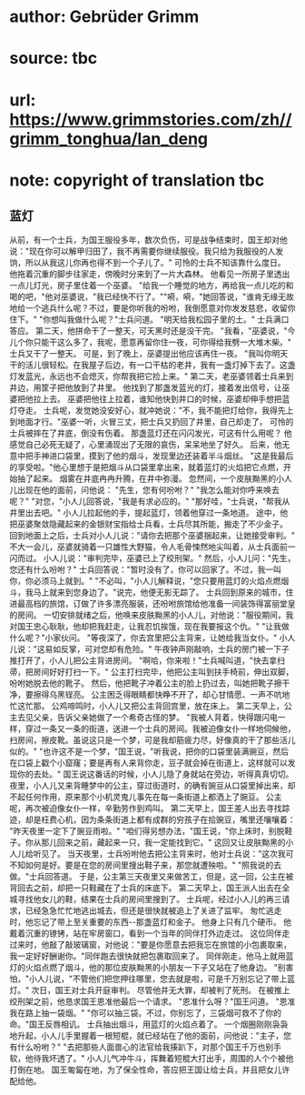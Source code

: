 # author: Gebrüder Grimm
# source: tbc
# url: https://www.grimmstories.com/zh//grimm_tonghua/lan_deng
# note: copyright of translation tbc

## 蓝灯 

从前，有一个士兵，为国王服役多年，数次负伤，可是战争结束时，国王却对他说："现在你可以解甲归田了，我不再需要你继续服役。我只给为我服役的人发饷，所以从我这儿你再也得不到一个子儿了。"
可怜的士兵不知该靠什么度日。
他拖着沉重的脚步往家走，傍晚时分来到了一片大森林。
他看见一所房子里透出一点儿灯光，房子里住着一个巫婆。
"给我一个睡觉的地方，再给我一点儿吃的和喝的吧，"他对巫婆说，"我已经快不行了。""嗬，嗬，"她回答说，"谁肯无缘无故地给一个逃兵什么呢？不过，要是你听我的吩咐，我倒愿意对你发发慈悲，收留你住下。"
"你想叫我做什么呢？"士兵问道。
"明天给我松园子里的土。"
士兵满口答应。 第二天，他拼命干了一整天，可天黑时还是没干完。
"我看，"巫婆说，"今儿个你只能干这么多了，我呢，愿意再留你住一夜，可你得给我劈一大堆木柴。"
士兵又干了一整天。 可是，到了晚上，巫婆提出他应该再住一夜。
"我叫你明天干的活儿很轻松。在我屋子后边，有一口干枯的老井，我有一盏灯掉下去了。这盏灯发蓝光，永远也不会熄灭，你帮我把它捡上来。"
第二天，老巫婆领着士兵来到井边，用筐子把他放到了井里。
他找到了那盏发蓝光的灯，接着发出信号，让巫婆把他拉上去。
巫婆把他往上拉着，谁知他快到井口的时候，巫婆却伸手想把蓝灯夺走。
士兵呢，发觉她没安好心，就冲她说："不，我不能把灯给你，我得先上到地面才行。"巫婆一听，火冒三丈，把士兵又扔回了井里，自己却走了。
可怜的士兵被摔在了井底，倒没有伤着。
那盏蓝灯还在闪闪发光，可这有什么用呢？
他感觉自己必死无疑了，心里涌现出了无限的哀伤，呆呆地坐了好久。
后来，他无意中把手神进口袋里，摸到了他的烟斗，发现里边还装着半斗烟丝。
"这是我最后的享受啦。"他心里想于是把烟斗从口袋里拿出来，就着蓝灯的火焰把它点燃，开始抽了起来。
烟雾在井底冉冉升腾，在井中弥漫。
忽然间，一个皮肤黝黑的小人儿出现在他的面前，问他说：
"先生，您有何吩咐？"
"我怎么能对你呼来唤去呢？"
"对您，"小人儿回答说，"我是有求必应的。"
"那好哇，"士兵说，"帮我从井里出去吧。"
小人儿拉起他的手，提起蓝灯，领着他穿过一条地道。
途中，他把巫婆聚敛隐藏起来的金银财宝指给士兵看，士兵尽其所能，搬走了不少金子。
回到地面上之后，士兵对小人儿说："请你去把那个巫婆捆起来，让她接受审判。"
不大一会儿，巫婆就骑着一只雄性大野猫，令人毛骨悚然地尖叫着，从士兵面前一闪而过。
小人儿说："审判完毕，巫婆已上了绞刑架。"
然后，小人儿问："先生，您还有什么吩咐？"
士兵回答说："暂时没有了，你可以回家了。不过，我一叫你，你必须马上就到。"
"不必叫，"小人儿解释说，"您只要用蓝灯的火焰点燃烟斗，我马上就来到您身边了。"说完，他便无影无踪了。
士兵回到原来的城市，住进最高档的旅馆，订做了许多漂亮服装，还吩咐旅馆给他准备一间装饰得富丽堂皇的房间。
一切安排就绪之后，他唤来皮肤黝黑的小人儿，对他说："服役期间，我对国王忠心耿耿，他却把我赶走，让我忍饥挨饿，现在我要报这个仇。"
"让我做什么呢？"小家伙问。
"等夜深了，你去宫里把公主背来，让她给我当女仆。"
小人儿说："这易如反掌，可对您却有危险。"
午夜钟声刚敲响，士兵的房门被一下子推打开了，小人儿把公主背进房间。
"啊哈，你来啦！"士兵喊叫道，"快去拿扫帚，把房间好好打扫一下。"
公主打扫完毕，他把公主叫到扶手椅前，伸出双脚，吩咐她脱去他的靴子。
然后，他把靴子冲着公主的脸上扔过去，叫她把靴子擦干净，要擦得乌黑锃亮。
公主困乏得眼睛都快睁不开了，却心甘情愿、一声不吭地忙这忙那。
公鸡啼鸣时，小人儿又把公主背回宫里，放在床上。
第二天早上，公主去见父亲，告诉父亲她做了一个希奇古怪的梦。
"我被人背着，快得跟闪电一样，穿过一条又一条的街道，送进一个士兵的房间。我被迫像女仆一样地伺候他，扫房间，擦皮靴。虽说这只是一个梦，可是我却筋疲力尽，好像真的干了那些活儿似的。"
"也许这不是一个梦，"国王说，"听我说，把你的口袋里装满豌豆，然后在口袋上戳个小窟窿；要是再有人来背你走，豆子就会掉在街道上，这样就可以发现你的去处。"
国王说这番话的时候，小人儿隐了身就站在旁边，听得真真切切。
夜里，小人儿又来背睡梦中的公主，穿过街道时，的确有豌豆从口袋里掉出来，却不起任何作用，原来那个小机灵鬼儿事先在每一条街道上都洒上了豌豆。
公主呢，再次被迫像女仆一样，辛勤劳作到鸡叫。
第二天早上，国王差人出去寻找踪迹，却是枉费心机，因为条条街道上都有成群的穷孩子在拾豌豆，嘴里还嚷嚷着：
"昨天夜里一定下了豌豆雨啦。"
"咱们得另想办法，"国王说，"你上床时，别脱鞋子。你从那儿回来之前，藏起来一只，我一定能找到它。"
这回又让皮肤黝黑的小人儿给听见了。
当天夜里，士兵吩咐他去把公主背来时，他对士兵说："这次我可不知如何是好。要是在您的房间里搜出鞋子来，那您就遭殃啦。"
"照我说的去做。"士兵回答道。
于是，公主第三天夜里又来做苦工，但是，这一回，公主在被背回去之前，却把一只鞋藏在了士兵的床底下。
第二天早上，国王派人出去在全城寻找他女儿的鞋，结果在士兵的房间里搜到了。
士兵呢，经过小人儿的再三请求，已经急急忙忙地逃出城去，但还是很快就被追上了关进了监牢。
匆忙逃走时，他忘记了带上至关重要的东西--那盏蓝灯和金子。
他身上只有几个硬币。
他戴着沉重的镣铐，站在牢房窗口，看到一个当年的同伴打外边走过。
这位同伴走过来时，他敲了敲玻璃窗，对他说："要是你愿意去把我忘在旅馆的小包裹取来，我一定好好酬谢你。"同伴跑去很快就把包裹取回来了。
同伴刚走，他马上就用蓝灯的火焰点燃了烟斗，他的那位皮肤黝黑的小朋友一下子又站在了他身边。
"别害怕，"小人儿说，"不管他们把您押往哪里，您去就是啦，可是千万别忘记了带上蓝灯。"
次日，国王对士兵开庭审判。 尽管他并无大罪，却被判了死刑。
在被推上绞刑架之前，他恳求国王恩准他最后一个请求。
"恩准什么呀？"国王问道。
"恩准我在路上抽一袋烟。"
"你可以抽三袋。不过，你别忘了，三袋烟可救不了你的命。"国王反唇相讥。
士兵抽出烟斗，用蓝灯的火焰点着了。
一个烟圈刚刚袅袅地升起，小人儿手里握着一根短棍，就已经站在了他的面前，问他说："主子，您有什么吩咐？"
"去把那些人面兽心的法官给我揍趴下，对那个国王千万也别手软，他待我坏透了。"
小人儿气冲牛斗，挥舞着短棍大打出手，周围的人个个被他打倒在地。
国王匍匐在地，为了保全性命，答应把王国让给士兵，并且把女儿许配给他。
